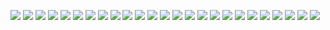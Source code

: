 ![](./PortfolioImages/Portfolio_Kacper_Gasior-Unity_page-0001.jpg)
![](./PortfolioImages/Portfolio_Kacper_Gasior-Unity_page-0002.jpg)
![](./PortfolioImages/Portfolio_Kacper_Gasior-Unity_page-0003.jpg)
![](./PortfolioImages/Portfolio_Kacper_Gasior-Unity_page-0004.jpg)
![](./PortfolioImages/Portfolio_Kacper_Gasior-Unity_page-0005.jpg)
![](./PortfolioImages/Portfolio_Kacper_Gasior-Unity_page-0006.jpg)
![](./PortfolioImages/Portfolio_Kacper_Gasior-Unity_page-0007.jpg)
![](./PortfolioImages/Portfolio_Kacper_Gasior-Unity_page-0008.jpg)
![](./PortfolioImages/Portfolio_Kacper_Gasior-Unity_page-0009.jpg)
![](./PortfolioImages/Portfolio_Kacper_Gasior-Unity_page-0010.jpg)
![](./PortfolioImages/Portfolio_Kacper_Gasior-Unity_page-0011.jpg)
![](./PortfolioImages/Portfolio_Kacper_Gasior-Unity_page-0012.jpg)
![](./PortfolioImages/Portfolio_Kacper_Gasior-Unity_page-0013.jpg)
![](./PortfolioImages/Portfolio_Kacper_Gasior-Unity_page-0014.jpg)
![](./PortfolioImages/Portfolio_Kacper_Gasior-Unity_page-0015.jpg)
![](./PortfolioImages/Portfolio_Kacper_Gasior-Unity_page-0016.jpg)
![](./PortfolioImages/Portfolio_Kacper_Gasior-Unity_page-0017.jpg)
![](./PortfolioImages/Portfolio_Kacper_Gasior-Unity_page-0018.jpg)
![](./PortfolioImages/Portfolio_Kacper_Gasior-Unity_page-0019.jpg)
![](./PortfolioImages/Portfolio_Kacper_Gasior-Unity_page-0020.jpg)
![](./PortfolioImages/Portfolio_Kacper_Gasior-Unity_page-0021.jpg)
![](./PortfolioImages/Portfolio_Kacper_Gasior-Unity_page-0022.jpg)
![](./PortfolioImages/Portfolio_Kacper_Gasior-Unity_page-0023.jpg)
![](./PortfolioImages/Portfolio_Kacper_Gasior-Unity_page-0024.jpg)
![](./PortfolioImages/Portfolio_Kacper_Gasior-Unity_page-0025.jpg)
